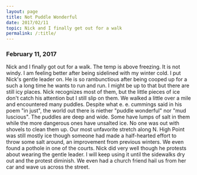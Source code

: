 ```yaml
---
layout: page
title: Not Puddle Wonderful
date: 2017/02/11
topic: Nick and I finally get out for a walk
permalink: /:title/
---
```


### February 11, 2017

Nick and I finally got out for a walk. The temp is above freezing. It is not windy. I am feeling better after being sidelined with my winter cold.
I put Nick's gentle leader on. He is so rambunctious after being cooped up for a such a long time he wants to run and run. I might be up to that but there are still icy places. Nick recognizes most of them, but the little pieces of ice don't catch his attention but I still slip on them.
We walked a little over a mile and encountered many puddles. Despite what e. e. cummings said in his poem "in just", the world out there is niether "puddle wonderful" nor "mud luscious". The puddles are deep and wide. Some have lumps of salt in them while the more dangerous ones have unsalted ice. No one was out with shovels to clean them up. Our most unfavorite stretch along N. High Point was still mostly ice though someone had made a half-hearted effort to throw some salt around, an improvement from previous winters. We even found a pothole in one of the courts.
Nick did very well though he protests about wearing the gentle leader. I will keep using it until the sidewalks dry out and the protest diminish.
We even had a church friend hail us from her car and wave us across the street.